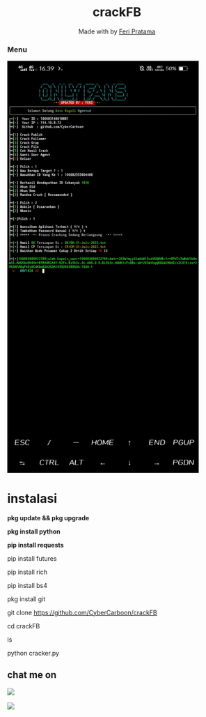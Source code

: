 <h1 align="center">
  crackFB
</h1>
</div>
<p align="center">
  Made with  by <a href="https://github.com/CyberCarboon">Feri Pratama</a>
</p>
<p align="center">
 
### Menu
 <img src="https://github.com/CyberCarboon/crackFB/blob/main/updated.jpg" width="440" title="Menu" alt="Menu">
</p>

# instalasi

**pkg update && pkg upgrade**

**pkg install python**

**pip install requests**

pip install futures

pip install rich 

pip install bs4

pkg install git

git clone https://github.com/CyberCarboon/crackFB

cd crackFB

ls

python cracker.py

## chat me on

[![](https://img.shields.io/badge/Github-black?logo=Github&logoColor=black&labelColor=white)](https://www.github.com/CyberCarboon)

[![](https://img.shields.io/badge/Whatsapp-CHAT-blue?logo=Whatsapp&logoColor=Brightgreen&labelColor=white)](https://wa.me/6288225349583?text=dari+github)
